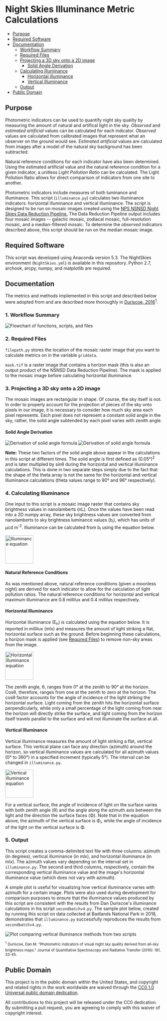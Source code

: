 # Night Skies Illuminance Metric Calculations

<!-- Table of Contents -->

- [Purpose](#purpose)
- [Required Software](#required-software)
- [Documentation](#documentation)
  - [Workflow Summary](#1-workflow-summary)
  - [Required Files](#2-required-files)
  - [Projecting a 3D sky onto a 2D image](#3-projecting-a-3d-sky-onto-a-2d-image)
    - [Solid Angle Derivation](#solid-angle-derivation)
  - [Calculating Illuminance](#4-calculating-illuminance)
    - [Horizontal illuminance](#horizontal-illuminance)
    - [Vertical Illuminance](#vertical-illuminance)
  - [Output](#5-output)
- [Public Domain](#public-domain)

## Purpose
Photometric indicators can be used to quantify night sky quality by measuring the amount of natural and artifical light in the sky. *Observed* and *estimated artificial* values can be calculated for each indicator. *Observed* values are calculated from calibrated images that represent what an observer on the ground would see. *Estimated artificial* values are calculated from images after a model of the natural sky background has been subtracted.

Natural reference conditions for each indicator have also been determined. Using the estimated artificial value and the natural reference condition for a given indicator, a unitless *Light Pollution Ratio* can be calculated. The Light Pollution Ratio allows for direct comparison of indicators from one site to another.

Photometric indicators include measures of both luminance and illuminance. This script (`illuminance.py`) calculates two illuminance indicators: horizontal illuminance and vertical illuminance. The script is designed to be run on mosaic images created using the [NPS NSNSD Night Skies Data Reduction Pipeline.](https://github.com/liweihung/nightskies) The Data Reduction Pipeline output includes four mosaic images -- galactic mosaic, zodiacal mosaic, full-resolution mosaic, and a median-filtered mosaic. To determine the *observed* indicators described above, this script should be run on the median mosaic image.

## Required Software
This script was developed using Anaconda version 5.3. The NightSkies environment (`NightSkies.yml`) is available in this repository. Python 2.7, archook, arcpy, numpy, and matplotlib are required.

## Documentation
The metrics and methods implemented in this script and described below were adopted from and are described more thoroughly in [Duriscoe, 2016](https://doi.org/10.1016/j.jqsrt.2016.02.022)<sup>1</sup>.

### 1. Workflow Summary

![Flowchart of functions, scripts, and files](https://github.com/kkarnes/skyBrightnessMetrics/blob/master/static/Illuminance_script_flowchart.png)

### 2. Required Files
`filepath.py` stores the location of the mosaic raster image that you want to calculate metrics on in the variable `griddata`.

`mask.tif` is a raster image that contains a horizon mask (this is also an output product of the NSNSD Data Reduction Pipeline). The mask is applied to the mosaic image before calculating horizontal illuminance.

### 3. Projecting a 3D sky onto a 2D image
The mosaic images are rectangular in shape. Of course, the sky itself is not. In order to properly account for the projection of pieces of the sky onto pixels in our image, it is necessary to consider how much sky area each pixel represents. Each pixel does not represent a constant solid angle in the sky, rather, the solid angle subtended by each pixel varies with zenith angle.

#### Solid Angle Derivation

<img src="https://github.com/kkarnes/skyBrightnessMetrics/blob/master/static/solid_angle_derivation_1.PNG" alt="Derivation of solid angle formula">

<img src="https://github.com/kkarnes/skyBrightnessMetrics/blob/master/static/solid_angle_derivation_2.PNG" alt="Derivation of solid angle formula">

**Note:**
These two factors of the solid angle above appear in the calculations in this script at different times. The solid angle is first defined as (0.05&deg;)<sup>2</sup> and is later multipled by sin&theta; during the horizontal and vertical illuminance calculations. This is done in two separate steps simply due to the fact that the shape of the theta array is not the same for the horizontal and vertical illuminance calculations (theta values range to 90&deg; and 96&deg; respectively).

### 4. Calculating Illuminance
One input to this script is a mosaic image raster that contains sky brightness values in nanolamberts (nL). Once the values have been read into a 2D numpy array, these sky brightness values are converted from nanolamberts to sky brightness luminance values (b<sub>i</sub>), which has units of &mu;cd m<sup>-2</sup>. Illuminance can be calculated from b<sub>i</sub> using the equation below.

<img src="https://github.com/kkarnes/skyBrightnessMetrics/blob/master/static/E_i.PNG" alt="Illuminance equation" height="90">

#### Natural Reference Conditions
As was mentioned above, natural reference conditions (given a moonless night) are derived for each indicator to allow for the calculation of light pollution ratios. The natural reference conditions for horizontal and vertical maximum illuminance are 0.8 millilux and 0.4 millilux respectively.

#### Horizontal Illuminance
Horizontal illuminance (E<sub>h</sub>) is calculated using the equation below. It is reported in millilux (mlx) and measures the amount of light striking a flat, horizontal surface such as the ground. Before beginning these calculations, a horizon mask is applied (see [Required Files](#2-required-files)) to remove non-sky areas from the image.

<img src="https://github.com/kkarnes/skyBrightnessMetrics/blob/master/static/E_h.PNG" alt="Horizontal illuminance equation" height="90">

The zenith angle, &theta;, ranges from 0&deg; at the zenith to 90&deg; at the horizon. Cos&theta;, therefore, ranges from one at the zenith to zero at the horizon. The cos&theta; factor accounts for the angle of incidence of the light striking the horizontal surface. Light coming from the zenith hits the horizontal surface perpendicularly, while only a small percentage of the light coming from near the horizon will directly strike the surface, and light coming from the horizon itself travels parallel to the surface and will not illuminate the surface at all.

#### Vertical Illuminance
Vertical illuminance measures the amount of light striking a flat, vertical surface. This vertical plane can face any direction (azimuth) around the horizon, so vertical illuminance values are calculated for all azimuth values (0&deg; to 360&deg;) in a specified increment (typically 5&deg;). The interval can be changed in `illuminance.py`.

<img src="https://github.com/kkarnes/skyBrightnessMetrics/blob/master/static/E_v.PNG" alt="Vertical illuminance equation" height="90">

For a vertical surface, the angle of incidence of light on the surface varies with both zenith angle (&theta;) and the angle along the azimuth axis between the light and the direction the surface faces (&Phi;). Note that in the equation above, the azimuth of the vertical surface is &Phi;<sub>i</sub>, while the angle of incidence of the light on the vertical surface is &Phi;.

### 5. Output
This script creates a comma-delimited text file with three columns: azimuth (in degrees), vertical illuminance (in mlx), and horizontal illuminance (in mlx). The azimuth values vary depending on the interval set in `illuminance.py`. The second and third columns, respectively, contain the corresponding vertical illuminance value and the image's horizontal illuminance value (which does not vary with azimuth).

A simple plot is useful for visualizing how vertical illuminance varies with azimuth for a certain image. Plots were also used during development for comparison purposes to ensure that the illuminance values produced by this script are consistent with the results from Dan Duriscoe's illuminance calculations in his script `secondbatchv4.py`. The sample plot below, created by running this script on data collected at Badlands National Park in 2018, demonstrates that `illuminance.py` successfully reproduces the results from `secondbatchv4.py`.

![Plot comparing vertical illuminance methods from two scripts](https://github.com/kkarnes/skyBrightnessMetrics/blob/master/static/BADL_plot.png)

<sup><sup>1</sup></sup> <sup>Duriscoe, Dan M. "Photometric indicators of visual night sky quality derived from all-sky brightness maps." Journal of Quantitative Spectroscopy and Radiative Transfer (2016): 181, 33-45.</sup>

## Public Domain
This project is in the public domain within the United States, and copyright and related rights in the work worldwide are waived through the [CC0 1.0 Universal public domain dedication](https://creativecommons.org/publicdomain/zero/1.0/).

All contributions to this project will be released under the CC0 dedication. By submitting a pull request, you are agreeing to comply with this waiver of copyright interest.
